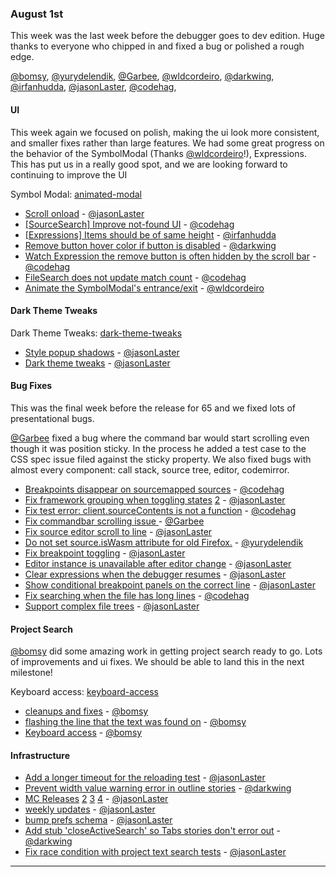 ### August 1st

This week was the last week before the debugger goes to dev edition. Huge thanks to everyone who chipped in and fixed a bug or polished a rough edge.

[@bomsy], [@yurydelendik], [@Garbee], [@wldcordeiro], [@darkwing], [@irfanhudda], [@jasonLaster], [@codehag],


#### UI

This week again we focused on polish, making the ui look more consistent, and smaller fixes rather than large features. We had some great progress on the behavior of the SymbolModal (Thanks [@wldcordeiro]!), Expressions. This has put us in a really good spot, and we are looking forward to continuing to improve the UI

Symbol Modal: [animated-modal]

* [Scroll onload][pr-0] - [@jasonLaster]
* [[SourceSearch] Improve not-found UI][pr-31] - [@codehag]
* [[Expressions] Items should be of same height][pr-32] - [@irfanhudda]
* [Remove button hover color if button is disabled][pr-33] - [@darkwing]
* [Watch Expression the remove button is often hidden by the scroll bar][pr-12] - [@codehag]
* [FileSearch does not update match count][pr-6] - [@codehag]
* [Animate the SymbolModal's entrance/exit][pr-18] - [@wldcordeiro]

#### Dark Theme Tweaks
Dark Theme Tweaks: [dark-theme-tweaks]

* [Style popup shadows][pr-23] - [@jasonLaster]
* [Dark theme tweaks][pr-28] - [@jasonLaster]

#### Bug Fixes

This was the final week before the release for 65 and we fixed lots of presentational bugs.

[@Garbee] fixed a bug where the command bar would start scrolling even though it was position sticky. In the process he added a test case to the CSS spec issue filed against the sticky property. We also fixed bugs with almost every component: call stack, source tree, editor, codemirror.

* [Breakpoints disappear on sourcemapped sources][pr-2] - [@codehag]
* [Fix framework grouping when toggling states][pr-7] [2][pr-4] - [@jasonLaster]
* [Fix test error: client.sourceContents is not a function][pr-13] - [@codehag]
* [Fix commandbar scrolling issue ][pr-14] - [@Garbee]
* [Fix source editor scroll to line][pr-5] - [@jasonLaster]
* [Do not set source.isWasm attribute for old Firefox.][pr-11] - [@yurydelendik]
* [Fix breakpoint toggling][pr-26] - [@jasonLaster]
* [Editor instance is unavailable after editor change][pr-10] - [@jasonLaster]
* [Clear expressions when the debugger resumes][pr-21] - [@jasonLaster]
* [Show conditional breakpoint panels on the correct line][pr-17] - [@jasonLaster]
* [Fix searching when the file has long lines][pr-19] - [@codehag]
* [Support complex file trees][pr-24] - [@jasonLaster]


#### Project Search

[@bomsy] did some amazing work in getting project search ready to go. Lots of improvements and ui fixes. We should be able to land this in the next milestone!

Keyboard access: [keyboard-access]

* [cleanups and fixes][pr-9] - [@bomsy]
* [flashing the line that the text was found on][pr-20] - [@bomsy]
* [Keyboard access][pr-25] - [@bomsy]

#### Infrastructure

* [Add a longer timeout for the reloading test][pr-22] - [@jasonLaster]
* [Prevent width value warning error in outline stories][pr-29] - [@darkwing]
* [MC Releases][pr-1] [2][pr-3] [3][pr-15] [4][pr-27] - [@jasonLaster]
* [weekly updates][pr-8] - [@jasonLaster]
* [bump prefs schema][pr-16] - [@jasonLaster]
* [Add stub 'closeActiveSearch' so Tabs stories don't error out][pr-30] - [@darkwing]
* [Fix race condition with project text search tests][pr-34] - [@jasonLaster]

---



[pr-0]:https://github.com/devtools-html/debugger.html/pull/3431
[pr-1]:https://github.com/devtools-html/debugger.html/pull/3445
[pr-2]:https://github.com/devtools-html/debugger.html/pull/3440
[pr-3]:https://github.com/devtools-html/debugger.html/pull/3438
[pr-4]:https://github.com/devtools-html/debugger.html/pull/3443
[pr-5]:https://github.com/devtools-html/debugger.html/pull/3437
[pr-6]:https://github.com/devtools-html/debugger.html/pull/3442
[pr-7]:https://github.com/devtools-html/debugger.html/pull/3434
[pr-8]:https://github.com/devtools-html/debugger.html/pull/3446
[pr-9]:https://github.com/devtools-html/debugger.html/pull/3452
[pr-10]:https://github.com/devtools-html/debugger.html/pull/3454
[pr-11]:https://github.com/devtools-html/debugger.html/pull/3412
[pr-12]:https://github.com/devtools-html/debugger.html/pull/3465
[pr-13]:https://github.com/devtools-html/debugger.html/pull/3472
[pr-14]:https://github.com/devtools-html/debugger.html/pull/3466
[pr-15]:https://github.com/devtools-html/debugger.html/pull/3456
[pr-16]:https://github.com/devtools-html/debugger.html/pull/3455
[pr-17]:https://github.com/devtools-html/debugger.html/pull/3480
[pr-18]:https://github.com/devtools-html/debugger.html/pull/3415
[pr-19]:https://github.com/devtools-html/debugger.html/pull/3476
[pr-20]:https://github.com/devtools-html/debugger.html/pull/3492
[pr-21]:https://github.com/devtools-html/debugger.html/pull/3484
[pr-22]:https://github.com/devtools-html/debugger.html/pull/3494
[pr-23]:https://github.com/devtools-html/debugger.html/pull/3481
[pr-24]:https://github.com/devtools-html/debugger.html/pull/3477
[pr-25]:https://github.com/devtools-html/debugger.html/pull/3502
[pr-26]:https://github.com/devtools-html/debugger.html/pull/3498
[pr-27]:https://github.com/devtools-html/debugger.html/pull/3499
[pr-28]:https://github.com/devtools-html/debugger.html/pull/3497
[pr-29]:https://github.com/devtools-html/debugger.html/pull/3513
[pr-30]:https://github.com/devtools-html/debugger.html/pull/3516
[pr-31]:https://github.com/devtools-html/debugger.html/pull/3473
[pr-32]:https://github.com/devtools-html/debugger.html/pull/3504
[pr-33]:https://github.com/devtools-html/debugger.html/pull/3515
[pr-34]:https://github.com/devtools-html/debugger.html/pull/3511
[@jasonLaster]:http://github.com/jasonLaster
[@codehag]:http://github.com/codehag
[@bomsy]:http://github.com/bomsy
[@yurydelendik]:http://github.com/yurydelendik
[@Garbee]:http://github.com/Garbee
[@wldcordeiro]:http://github.com/wldcordeiro
[@darkwing]:http://github.com/darkwing
[@irfanhudda]:http://github.com/irfanhudda

[animated-modal]:https://user-images.githubusercontent.com/580982/28493756-280fb992-6ed9-11e7-9b11-52ffc2f0c0f3.gif

[keyboard-access]:https://camo.githubusercontent.com/88a4ce075490296b577213c90ee8b112c00d7d1b/687474703a2f2f672e7265636f726469742e636f2f76737956527a615345692e676966


[dark-theme-tweaks]:https://user-images.githubusercontent.com/254562/28782138-4afa9942-75da-11e7-8f25-9c8c26fc6d52.png
